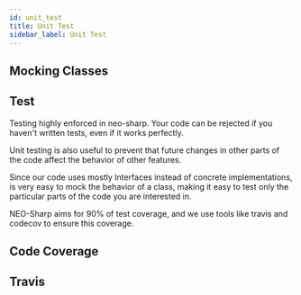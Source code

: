 ```yaml
---
id: unit_test
title: Unit Test
sidebar_label: Unit Test
---
```


## Mocking Classes

## Test
Testing highly enforced in neo-sharp. Your code can be rejected if you haven't written tests, even if it works perfectly.

Unit testing is also useful to prevent that future changes in other parts of the code affect the behavior of other features.

Since our code uses mostly Interfaces instead of concrete implementations, is very easy to mock the behavior of a class, making it easy to test only the particular parts of the code you are interested in.

NEO-Sharp aims for 90% of test coverage, and we use tools like travis and codecov to ensure this coverage.

## Code Coverage

## Travis